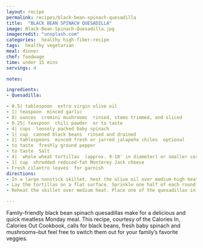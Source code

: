 ```yaml
---
layout: recipe
permalink: recipes/black-bean-spinach-quesadilla
title:  "BLACK BEAN SPINACH QUESADILLA"
image: Black-Bean-Spinach-Quesadilla.jpg
imagecredit: "unsplash.com"
categories:  healthy high-fiber-recipe
tags:  healthy vegetarian
meal: dinner
chef: foodwage
time: under 15 mins
servings: 4

notes:

ingredients:
- Quesadilla:

- 0.5| tablespoon  extra virgin olive oil
- 1| teaspoon  minced garlic
- 8| ounces  cremini mushrooms  rinsed, stems trimmed, and sliced
- 0.25| teaspoon  chili powder  or to taste
- 4| cups  loosely packed baby spinach
- 1| cup  canned black beans  rinsed and drained
- 2| tablespoons  minced fresh or jarred jalapeño chiles  optional
- to taste  freshly ground pepper
- to taste  Salt
- 4|  whole wheat tortillas  (approx. 9-10″ in diameter) or smaller corn tortillas
- 1| cup  shredded reduced-fat Monterey Jack cheese
- Fresh cilantro leaves  for garnish
directions:
- In a large nonstick skillet, heat the olive oil over medium-high heat. Add the garlic and cook for 20 seconds, then add the mushrooms and chili powder and saute, stirring occasionally, for 5 minutes, or until mushrooms are light golden and most of the juices have evaporated. Add spinach and stir until wilted, then add the black beans and jalapeños (if desired) and stir well until combined. Season with salt and pepper, transfer to bowl, and set aside. Wipe skillet with paper towel and set aside
- Lay the tortillas on a flat surface. Sprinkle one half of each round with an equal amount of cheese, then divide the mushroom filling equally over the cheese. Fold each tortilla in half.
- Reheat the skillet over medium heat. Place one of the quesadillas in the skillet (add a second one if it fits) and cook for about 3 minutes on each side, or until the cheese melts and the inside is warm. Continue to cook the remaining quesadillas. Serve promptly.

---
```


Family-friendly black bean spinach quesadillas make for a delicious and quick meatless Monday meal. This recipe, courtesy of the Calories In, Calories Out Cookbook, calls for black beans, fresh baby spinach and mushrooms–but feel free to switch them out for your family’s favorite veggies.
